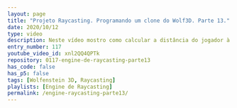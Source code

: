 ```yaml
---
layout: page
title: "Projeto Raycasting. Programando um clone do Wolf3D. Parte 13."
date: 2020/10/12
type: video
description: Neste vídeo mostro como calcular a distância do jogador à borda do quadrado mais próximo para o raio atual. Essa distância (distToSideX) era a distância que faltava para conseguirmos iniciar o algoritmo DDA. Neste vídeo mostro apenas a parte matemática.
entry_number: 117
youtube_video_id: xnl2QQ4QPTk
repository: 0117-engine-de-raycasting-parte13
has_code: false
has_p5: false
tags: [Wolfenstein 3D, Raycasting]
playlists: [Engine de Raycasting]
permalink: /engine-raycasting-parte13/
---
```

